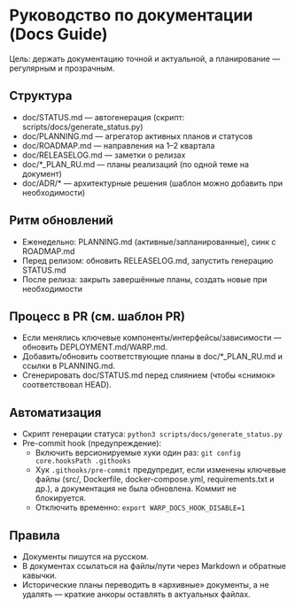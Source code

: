 # Руководство по документации (Docs Guide)

Цель: держать документацию точной и актуальной, а планирование — регулярным и прозрачным.

## Структура
- doc/STATUS.md — автогенерация (скрипт: scripts/docs/generate_status.py)
- doc/PLANNING.md — агрегатор активных планов и статусов
- doc/ROADMAP.md — направления на 1–2 квартала
- doc/RELEASELOG.md — заметки о релизах
- doc/*_PLAN_RU.md — планы реализаций (по одной теме на документ)
- doc/ADR/* — архитектурные решения (шаблон можно добавить при необходимости)

## Ритм обновлений
- Еженедельно: PLANNING.md (активные/запланированные), синк с ROADMAP.md
- Перед релизом: обновить RELEASELOG.md, запустить генерацию STATUS.md
- После релиза: закрыть завершённые планы, создать новые при необходимости

## Процесс в PR (см. шаблон PR)
- Если менялись ключевые компоненты/интерфейсы/зависимости — обновить DEPLOYMENT.md/WARP.md.
- Добавить/обновить соответствующие планы в doc/*_PLAN_RU.md и ссылки в PLANNING.md.
- Сгенерировать doc/STATUS.md перед слиянием (чтобы «снимок» соответствовал HEAD).

## Автоматизация
- Скрипт генерации статуса: `python3 scripts/docs/generate_status.py`
- Pre-commit hook (предупреждение):
  - Включить версионируемые хуки один раз: `git config core.hooksPath .githooks`
  - Хук `.githooks/pre-commit` предупредит, если изменены ключевые файлы (src/, Dockerfile, docker-compose.yml, requirements.txt и др.), а документация не была обновлена. Коммит не блокируется.
  - Отключить временно: `export WARP_DOCS_HOOK_DISABLE=1`

## Правила
- Документы пишутся на русском.
- В документах ссылаться на файлы/пути через Markdown и обратные кавычки.
- Исторические планы переводить в «архивные» документы, а не удалять — краткие анкоры оставлять в актуальных файлах.
